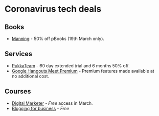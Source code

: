 # Coronavirus tech deals

## Books

* [Manning](https://www.manning.com/) - 50% off pBooks (19th March only).

## Services

* [PukkaTeam](https://pukkateam.com) - 60 day extended trial and 6 months 50% off.
* [Google Hangouts Meet Premium](https://meet.google.com) - Premium features made available at no additional cost.

## Courses

* [Digital Marketer](https://www.digitalmarketer.com/lab-plus/) - *Free* access in March.
* [Blogging for business](https://ahrefs.com/academy/blogging-for-business) - *Free*

